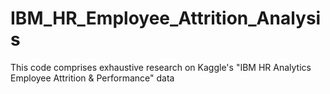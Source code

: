 # IBM_HR_Employee_Attrition_Analysis
This code comprises exhaustive research on Kaggle's "IBM HR Analytics Employee Attrition &amp; Performance" data
